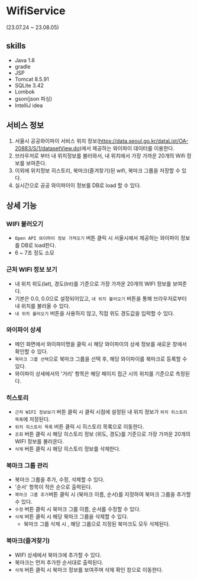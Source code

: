 # WifiService
(23.07.24 ~ 23.08.05)

## skills
- Java 1.8
- gradle
- JSP
- Tomcat 8.5.91
- SQLite 3.42
- Lombok
- gson(json 파싱)
- IntelliJ idea

## 서비스 정보
1. 서울시 공공와이파이 서비스 위치 정보(https://data.seoul.go.kr/dataList/OA-20883/S/1/datasetView.do)에서 제공하는 와이파이 데이터를 이용한다.
2. 브라우저로 부터 내 위치정보를 불러와서, 내 위치에서 가장 가까운 20개의 Wifi 정보를 보여준다.
3. 이외에 위치정보 히스토리, 북마크(즐겨찾기)된 wifi, 북마크 그룹을 저장할 수 있다.
4. 실시간으로 공공 와이파이이 정보를 DB로 load 할 수 있다.


## 상세 기능

### WIFI 불러오기

-  `Open API 와이파이 정보 가져오기` 버튼 클릭 시 서울시에서 제공하는 와이파이 정보를 DB로 load한다.
- 6 ~ 7초 정도 소모

### 근처 WIFI 정보 보기
- 내 위치 위도(lat), 경도(lnt)를 기준으로 가장 가까운 20개의 WIFI 정보를 보여준다.
- 기본은 0.0, 0.0으로 설정되어있고, `내 위치 불러오기` 버튼을 통해 브라우저로부터 내 위치를 불러올 수 있다.
- `내 위치 불러오기` 버튼을 사용하지 않고, 직접 위도 경도값을 입력할 수 있다.

### 와이파이 상세
- 메인 화면에서 와이파이명을 클릭 시 해당 와이파이의 상세 정보를 새로운 창에서 확인할 수 있다.
- `북마크 그룹 선택`으로 북마크 그룹을 선택 후, 해당 와이파이를 북마크로 등록할 수 있다.
- 와이파이 상세에서의 '거리' 항목은 해당 페이지 접근 시의 위치를 기준으로 측정된다.

### 히스토리
- `근처 WIFI 정보보기` 버튼 클릭 시 클릭 시점에 설정된 내 위치 정보가 `위치 히스토리 목록`에 저장된다.
- `위치 히스토리 목록` 버튼 클릭 시 히스토리 목록으로 이동한다.
- `조회` 버튼 클릭 시 해당 히스토리 정보 (위도, 경도)를 기준으로 가장 가까운 20개의 WIFI 정보를 불러온다.
- `삭제` 버튼 클릭 시 해당 히스토리 정보를 삭제한다.

### 북마크 그룹 관리
- 북마크 그룹을 추가, 수정, 삭제할 수 있다.
- '순서' 항목이 작은 순으로 출력된다.
- `북마크 그룹 추가`버튼 클릭 시 (북마크 이름, 순서)를 지정하여 북마크 그룹을 추가할 수 있다.
- `수정` 버튼 클릭 시 북마크 그룹 이름, 순서를 수정할 수 있다.
- `삭제` 버튼 클릭 시 해당 북마크 그룹을 삭제할 수 있다.
  - 북마크 그룹 삭제 시 , 해당 그룹으로 지정된 북마크도 모두 삭제된다.

### 북마크(즐겨찾기)
- WIFI 상세에서 북마크에 추가할 수 있다.
- 북마크는 먼저 추가한 순서대로 출력된다.
- `삭제` 버튼 클릭 시 북마크 정보를 보여주며 삭제 확인 창으로 이동한다.
